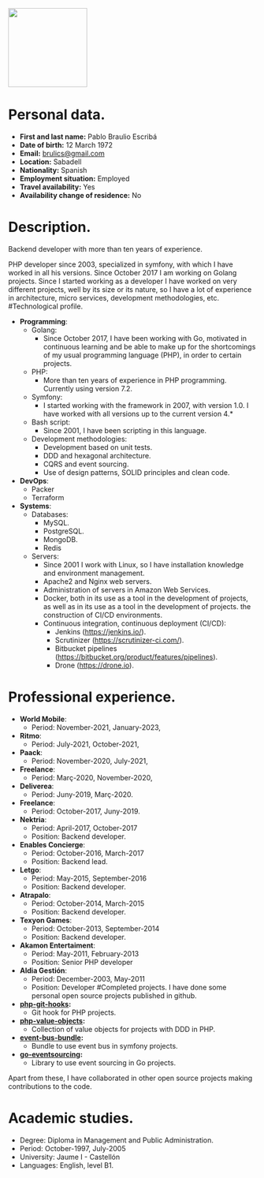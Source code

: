 <img src="https://avatars3.githubusercontent.com/u/760646?s=460&v=4" width="160">

# Personal data.
* **First and last name:** Pablo Braulio Escribá
* **Date of birth:** 12 March 1972
* **Email:** brulics@gmail.com
* **Location:** Sabadell
* **Nationality:** Spanish
* **Employment situation:** Employed
* **Travel availability:** Yes
* **Availability change of residence:** No

# Description.
Backend developer with more than ten years of experience.

PHP developer since 2003, specialized in symfony, with which I have worked in all his
versions. Since October 2017 I am working on Golang projects.
Since I started working as a developer I have worked on very different projects, well
by its size or its nature, so I have a lot of experience in architecture, micro
services, development methodologies, etc.
#Technological profile.
* **Programming**:
    * Golang:
        * Since October 2017, I have been working with Go, motivated in continuous learning and be able to make up for the shortcomings of my usual programming language (PHP), in order to certain projects.
    * PHP:
        * More than ten years of experience in PHP programming. Currently using version 7.2. 
    * Symfony:
        * I started working with the framework in 2007, with version 1.0. I have worked with all versions up to the current version 4.*
    * Bash script:
        * Since 2001, I have been scripting in this language.
    * Development methodologies:
        * Development based on unit tests.
        * DDD and hexagonal architecture.
        * CQRS and event sourcing.
        * Use of design patterns, SOLID principles and clean code.
* **DevOps**:
     * Packer
     * Terraform
* **Systems**:
     * Databases:
        * MySQL.
        * PostgreSQL.
        * MongoDB.
        * Redis
     * Servers:
        * Since 2001 I work with Linux, so I have installation knowledge and environment management.
        * Apache2 and Nginx web servers.
        * Administration of servers in Amazon Web Services.
        * Docker, both in its use as a tool in the development of projects, as well as in its use as a tool in the development of projects. the construction of CI/CD environments.
        * Continuous integration, continuous deployment (CI/CD):
            * Jenkins (https://jenkins.io/).
            * Scrutinizer (https://scrutinizer-ci.com/).
            * Bitbucket pipelines (https://bitbucket.org/product/features/pipelines).
            * Drone (https://drone.io).
# Professional experience.
* **World Mobile**:
    * Period: November-2021, January-2023,
* **Ritmo**:
  * Period: July-2021, October-2021,
* **Paack**:
  * Period: November-2020, July-2021,
* **Freelance**:
   * Period: Març-2020, November-2020,
* **Deliverea**:
   * Period: Juny-2019, Març-2020.
* **Freelance**:
   * Period: October-2017, Juny-2019.
* **Nektria**:
   * Period: April-2017, October-2017
   * Position: Backend developer.
* **Enables Concierge**:
   * Period: October-2016, March-2017
   * Position: Backend lead.
* **Letgo**:
   * Period: May-2015, September-2016
   * Position: Backend developer.
* **Atrapalo**:
   * Period: October-2014, March-2015
   * Position: Backend developer.
* **Texyon Games**:
   * Period: October-2013, September-2014
   * Position: Backend developer.
* **Akamon Entertaiment**:
   * Period: May-2011, February-2013
   * Position: Senior PHP developer
* **Aldia Gestión**:
   * Period: December-2003, May-2011
   * Position: Developer
#Completed projects.
I have done some personal open source projects published in github. 
* **[php-git-hooks](https://github.com/bruli/php-git-hooks):**
    * Git hook for PHP projects. 
* **[php-value-objects](https://github.com/bruli/php-value-objects):**
    * Collection of value objects for projects with DDD in PHP. 
* **[event-bus-bundle](https://github.com/bruli/event-bus-bundle):**
    * Bundle to use event bus in symfony projects. 
* **[go-eventsourcing](https://github.com/bruli/go-eventsourcing):**
    * Library to use event sourcing in Go projects.

Apart from these, I have collaborated in other open source projects making contributions to the code.
# Academic studies.
* Degree: Diploma in Management and Public Administration.
* Period: October-1997, July-2005
* University: Jaume I - Castellón
* Languages: English, level B1.
